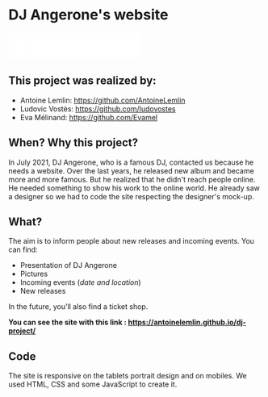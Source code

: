 
# DJ Angerone's website

![logo](img/logo.png) 


## This project was realized by:
* Antoine Lemlin: https://github.com/AntoineLemlin
* Ludovic Vostès: https://github.com/ludovostes
* Eva Mélinand: https://github.com/Evamel


## When? Why this project?
In July 2021, DJ Angerone, who is a famous DJ, contacted us because he needs a website.
Over the last years, he released new album and became more and more famous. But he realized that he didn't reach people online.
He needed something to show his work to the online world.
He already saw a designer so we had to code the site respecting the designer's mock-up.


## What?
The aim is to inform people about new releases and incoming events.
You can find:
* Presentation of DJ Angerone
* Pictures
* Incoming events (*date and location*)
* New releases

In the future, you'll also find a ticket shop.

**You can see the site with this link : https://antoinelemlin.github.io/dj-project/**


## Code
The site is responsive on the tablets portrait design and on mobiles.
We used HTML, CSS and some JavaScript to create it.
